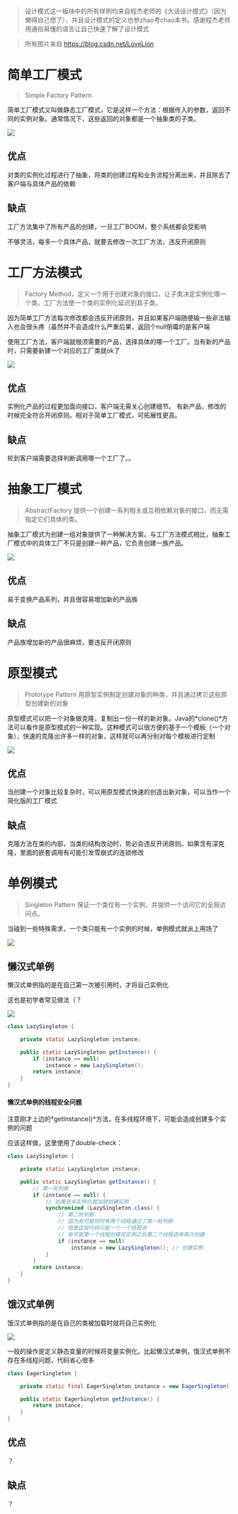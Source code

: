 > 设计模式这一板块中的所有样例均来自程杰老师的《大话设计模式》（因为懒得自己想了），并且设计模式的定义也参zhao考chao本书。感谢程杰老师用通俗易懂的语言让自己快速了解了设计模式

> 所有图片来自 https://blog.csdn.net/LoveLion

# 简单工厂模式

> Simple Factory Pattern

简单工厂模式又叫做静态工厂模式，它是这样一个方法：根据传入的参数，返回不同的实例对象。通常情况下，这些返回的对象都是一个抽象类的子类。

![](PIC/SimpleFactory.jpg)

## 优点

对类的实例化过程进行了抽象，将类的创建过程和业务流程分离出来，并且除去了客户端与具体产品的依赖

## 缺点

工厂方法集中了所有产品的创建，一旦工厂BOOM，整个系统都会受影响

不够灵活，每多一个具体产品，就要去修改一次工厂方法，违反开闭原则

# 工厂方法模式

> Factory Method，定义一个用于创建对象的接口，让子类决定实例化哪一个类。工厂方法使一个类的实例化延迟到其子类。

因为简单工厂方法每次修改都会违反开闭原则，并且如果客户端随便输一些非法输入也会很头疼（虽然并不会造成什么严重后果，返回个null倒霉的是客户端

使用工厂方法，客户端就根须需要的产品，选择具体的哪一个工厂。当有新的产品时，只需要新建一个对应的工厂类就ok了

![](PIC/FactoryMethod.jpg)

## 优点

实例化产品的过程更加面向接口，客户端无需关心创建细节。
有新产品，修改的时候完全符合开闭原则。相对于简单工厂模式，可拓展性更高。

## 缺点

轮到客户端需要选择判断调用哪一个工厂了。。

# 抽象工厂模式

> AbstractFactory 提供一个创建一系列相关或互相依赖对象的接口，而无需指定它们具体的类。

抽象工厂模式为创建一组对象提供了一种解决方案。与工厂方法模式相比，抽象工厂模式中的具体工厂不只是创建一种产品，它负责创建一族产品。

![](PIC/AbstractFactory.jpg)

## 优点

易于变换产品系列，并且很容易增加新的产品族

## 缺点

产品族增加新的产品很麻烦，要违反开闭原则

# 原型模式

> Prototype Pattern 用原型实例制定创建对象的种类，并且通过拷贝这些原型创建新的对象

原型模式可以把一个对象做克隆，复制出一份一样的新对象。Java的*clone()*方法可以看作是原型模式的一种实现。这种模式可以很方便的基于一个模板（一个对象），快速的克隆出许多一样的对象，这样就可以再分别对每个模板进行定制

![](PIC/PrototypePattern.jpg)

## 优点

当创建一个对象比较复杂时，可以用原型模式快速的创造出新对象，可以当作一个简化版的工厂模式

## 缺点

克隆方法在类的内部，当类的结构改动时，势必会违反开闭原则。如果含有深克隆，里面的嵌套调用有可能引发雪崩式的连锁修改

# 单例模式

> Singleton Pattern 保证一个类仅有一个实例，并提供一个访问它的全局访问点。

当碰到一些特殊需求，一个类只能有一个实例的时候，单例模式就派上用场了

![](PIC/SingletonPattern.jpg)

## 懒汉式单例

懒汉式单例指的是在自己第一次被引用时，才将自己实例化

这也是初学者常见做法（？

![](PIC/LazySingleton.jpg)

```java
class LazySingleton {

    private static LazySingleton instance;

    public static LazySingleton getInstance() {
        if (instance == null)
            instance = new LazySingleton();
        return instance;
    }
}
```

#### 懒汉式单例的线程安全问题

注意刚才上边的*getInstance()*方法，在多线程环境下，可能会造成创建多个实例的问题

应该这样做，这里使用了double-check：

```java
class LazySingleton {

    private static LazySingleton instance;

    public static LazySingleton getInstance() {
        // 第一轮判断
        if (instance == null) {
            // 如果还未实例化就加锁创建实例
            synchronized (LazySingleton.class) {
                // 第二轮判断
                // 因为有可能同时有两个线程通过了第一轮判断
                // 但是这段代码只能一个一个线程进
                // 有可能第一个线程创建完实例之后第二个线程进来再次创建
                if (instance == null)
                    instance = new LazySingleton(); // 创建实例
            }
        }
        return instance;
    }
}
```

## 饿汉式单例

饿汉式单例指的是在自己的类被加载时就将自己实例化

![](PIC/EagerSingleton.jpg)

一般的操作是定义静态变量的时候将变量实例化。比起懒汉式单例，饿汉式单例不存在多线程问题，代码省心很多

```java
class EagerSingleton {

    private static final EagerSingleton instance = new EagerSingleton();

    public static EagerSingleton getInstance() {
        return instance;
    }
}
```

## 优点

？

## 缺点

？

